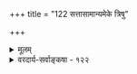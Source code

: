 +++
title = "122 सत्तासामान्यमेके त्रिषु"

+++
<details><summary>मूलम्</summary>

सत्तासामान्यमेके त्रिषु परिजगृहुः केऽपि जातवपीदं प्रख्यादीनां समत्वात्कथय न किमिदं सर्वनिष्ठं गृहीतम् ।  
किञ्च प्रामणिकत्वप्रभृतिसमधिकं सत्त्वमन्यन्न दृष्टं तद्ब्रह्मेत्याश्रितं यैर्ध्रुवमपलपितं तत्तु तैर्धर्मतोक्तेः ॥ १२२ ॥
</details>

<details><summary>वरदार्य-सर्वाङ्कषा - १२२</summary>

अवयवसंस्थानविशेषस्यानुगतप्रतीतिनिर्वाहकत्वादेव सत्तादिजातिरप्यन्यथासिद्धेत्याह - सत्तेत्यादि । **एके** = वैशेषिका : **त्रिषु** = द्रव्यगुणकर्मसु **सत्तासामान्यम्** = सत्ताख्यं जातिविशेषम् **परिजगृहुः** = अङ्गीचकुः । तथाहि काश्यपः - 'सदिति यतो द्रव्यगुणकर्मसु सा सत्ता' (वै.सू.) इति । केऽपि जरन्मीमांसकाः **जातावपि** =सामान्येऽपि **इदम्** = सत्त्वम् परिजगृहुः । तत्रापि 'सत्' व्यवहारस्य समत्वात् । यद्येवम्, तर्हि **प्रख्यादीनाम्** = प्रतीतिव्यवहारयोः **समत्वात्** = सर्वत्र 'अस्ति' इति सद्व्यवहारस्य समानत्वात् **इदम्** =सत्त्वम् **सर्वनिष्ठम्** = सर्वपदार्थनिष्ठमेव किम् न **गृहीतम्** = नाङ्गीकृतम् कथम्? तथा च सत्त्वमपि केवलान्वयि भवतु, का हानिः ? एवं विवादे स्वमतमाह – किञ्चेति । वस्तुतस्तु **प्रामाणिकत्वप्रभृतिसमधिकम्** = प्रमाणसिद्धत्वादतिरिक्तम्, आदिपदेन कालसंबन्धस्यापि ग्रहणम् । **अन्यत्** = अन्यादृशम् सत्त्वम् न दृष्टम् । तथा च प्रमेयत्वापरपर्यायं सत्त्वमुच्यताम् । किमतिरिक्तजातिकल्पनया ! । ननु सत्त्वं यदि प्रमाणसंबन्धरूपम्, तर्हि स्वतस्सिद्धस्य ब्रह्मणः सत्त्वं न स्यात् । अतः सत्त्वम् असद्विलक्षणत्वमात्रम् । तथा च ब्रह्मैकमेव सत्, नान्यदिति सिद्धम् । ब्रह्मणः प्रमाणवेद्यत्वे, तस्य घटादितौल्यप्रसङ्ग इति निर्विशेषवादिनं प्रत्याह- **तत्** = सत्त्वम् ब्रह्म इति यैः **आश्रितम्** = अङ्गीकृतम्, तैस्तु धर्मतोक्तेः सत्त्वस्य धर्मरूपत्वकथनात् **तत्** = ब्रह्मैव अपलपितं भवति, ध्रुवम् । ब्रह्मणो निर्धर्मकत्वात्, तस्मिन् सत्त्वमपि न भवितुमर्हतीति ब्रह्मैव नास्तीत्युक्तं भवेत् । अतस्सविशेषवाद एव ब्रह्मणस्सत्त्वसिद्धिः । अन्यथा ब्रह्म शशशृङ्गनिर्विशेषं स्यात् । अत्र वक्तव्यं सर्वं पूर्वमेव (नायक) विस्तृतम् ॥ 

वस्तुतस्तु - वैशेषिकैः जातिसाधनं प्रकारद्वयेन प्रदर्शितम् । एकः अनुगतव्यवहारविषयतया, अपरस्तु कारणतावच्छेदकतया, कार्यतावच्छेदकतया वा । 'सिद्ध्यतो धर्मस्य नित्यत्वे एकत्वे च लाघवम्' इति लाघवतर्कवशात् तस्य जातित्वसिद्धिः, जातिलक्षणाक्रान्तत्वात् । नित्यत्वे सत्येकत्वे सत्यनुगतत्वं हि जातेर्लक्षणम् । तत्र कार्यसामान्यसमवायिकारणतावच्छेदकतया द्रव्यत्वजातिसिद्धिवत्, कार्यतावच्छेदकतया त्रितयानुगता काचिज्जातिः सिद्ध्यति । द्रव्यगुणकर्मस्वेव कार्यत्वसंभवात् । न च नित्यपरमाण्वादिसाधारणत्वं कथं तस्या जातेरिति शङ्क्यम्, परमाणुव्यावृत्ततयैव जातेः सिद्धेर्निष्प्रत्यूहत्वात् । अथवा द्व्यणुकपर्यन्तेषु 

483. 

801 

[विशेषपदार्थोऽन्यथासिद्धः ] 

यज्जातीयं, यदा, यत् यदवधिगुणकं, यत्र; न ह्यन्यदीदृक्; 

दृष्टैरित्थं विशेषैर्जगति विषमतां वक्ति वैशेषिकोऽपि । नित्येष्वत्यन्ततुल्येष्वपि नियतदशाभेदयोगोऽस्ति शास्त्रात् 



प्राच्योपाध्यादयो वा ; विदुरतिभिदुरान् योगिवर्यादयस्तान् ॥123॥ 

सत्तायास्सिद्धौ तज्जनकवृत्तित्वस्याप्यनन्तरं सिद्धिसंभवात् । बुद्धेर्लाघवपक्षपातित्वेनोक्तलाघवतर्कस्य प्रतितर्केण विरोधस्य वक्तुमशक्यत्वात् । अतोऽत्र प्रमाणसम्बन्धित्वं सत्त्वं तेषां न विवक्षितम् । अन्ततः तेषां जातित्वासंभवेऽपि अखण्डोपाधित्वे न कश्चन विरोधः । इयं तु शास्त्रान्तरचिन्ता । अस्तीति धात्वर्थभूता सत्ता अन्या, अन्या च द्रव्यगुणकर्मवृत्तिस्सत्तेति भाव्यम् । जातिसिद्धिस्तु समानप्रसवहेतुतयैवेति न कश्चन दोषः । इतरत्सर्वं शिष्यबुद्धिवैशद्यार्थमित्यवगन्तव्यम् ॥ १२२ ॥
</details>
